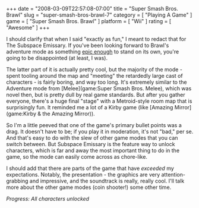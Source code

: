 +++
date = "2008-03-09T22:57:08-07:00"
title = "Super Smash Bros. Brawl"
slug = "super-smash-bros-brawl-7"
category = [ "Playing A Game" ]
game = [ "Super Smash Bros. Brawl" ]
platform = [ "Wii" ]
rating = [ "Awesome" ]
+++

I should clarify that when I said "exactly as fun," I meant to redact that for The Subspace Emissary.  If you've been looking forward to Brawl's adventure mode as something <a href="http://www.smashbros.com/en_us/gamemode/modea/modea02.html">epic enough</a> to stand on its own, you're going to be disappointed (at least, I was).

The latter part of it is actually pretty cool, but the majority of the mode - spent tooling around the map and "meeting" the retardedly large cast of characters - is fairly boring, and way too long.  It's extremely similar to the Adventure mode from [Melee](game:Super Smash Bros. Melee), which was novel then, but is pretty dull by real game standards.  But after you gather everyone, there's a huge final "stage" with a Metroid-style room map that is surprisingly fun.  It reminded me a lot of a Kirby game (like [Amazing Mirror](game:Kirby & the Amazing Mirror)).

So I'm a little peeved that one of the game's primary bullet points was a drag.  It doesn't have to be; if you play it in moderation, it's not "bad," per se.  And that's easy to do with the slew of other game modes that you can switch between.  But Subspace Emissary is the feature way to unlock characters, which is far and away the most important thing to do in the game, so the mode can easily come across as chore-like.

I should add that there are parts of the game that have <i>exceeded</i> my expectations.  Notably, the presentation - the graphics are very attention-grabbing and impressive, and the soundtrack is really, really cool.  I'll talk more about the other game modes (coin shooter!) some other time.

<i>Progress: All characters unlocked</i>
